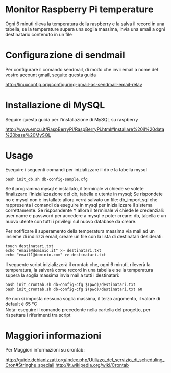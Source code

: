 Monitor Raspberry Pi temperature
================================

Ogni 6 minuti rileva la temperatura della raspberry e la salva il record in una tabella, se la temperature supera una soglia massima, invia una email a ogni destinatario contenuto in un file

Configurazione di sendmail
==========================

Per configurare il comando sendmail, di modo che invii email a nome del vostro account gmail, seguite questa guida

http://linuxconfig.org/configuring-gmail-as-sendmail-email-relay

Installazione di MySQL
=======================

Seguire questa guida per l'installazione di MySQL su raspberry

http://www.emcu.it/RaspBerryPi/RaspBerryPi.html#Installare%20il%20data%20base%20MySQL
  
Usage
=====
Eseguire i seguenti comandi per inizializzare il db e la tabella mysql

	bash init_db.sh db-config-sample.cfg

Se il programma mysql è installato, il terminale vi chiede se volete finalizzare l'inizializzazione del db, tabella e utente in mysql;
Se rispondete no e mysql non è installato allora verrà salvato un file: db_import.sql che rappresenta i comandi da eseguire in mysql per inizializzare il sistema correttamente.
Se risposndente Y allora il terminale vi chiede le credenziali: user name e password per accedere a mysql e poter creare: db, tabella e un nuovo utente con tutti i privilegi sul nuovo database da creare.

Per notificare  il superamento della temperatura massima via mail ad un insieme di indirizzi email, creare un file con la lista di destinatari desiderati:

	touch destinatari.txt
	echo "email@dominio.it" >> destinatari.txt
	echo "email1@dominio.com" >> destinatari.txt

Il seguente script inizializzerà il crontab che, ogni 6 minuti, rileverà la temperatura, la salverà come record in una tabella e se la temperatura supera la soglia massima invia mail a tutti i destinatari:

	bash init_crontab.sh db-config-cfg $(pwd)/destinatari.txt
	bash init_crontab.sh db-config-cfg $(pwd)/destinatari.txt 60

Se non si imposta nessuna soglia massima, il terzo argomento, il valore di default è 65 °C    
Nota: eseguire il comando precedente nella cartella del progetto, per rispettare i riferimenti tra script

Maggiori informazioni
=====================
Per Maggiori informazioni su crontab:

http://guide.debianizzati.org/index.php/Utilizzo_del_servizio_di_scheduling_Cron#Stringhe_speciali
http://it.wikipedia.org/wiki/Crontab

